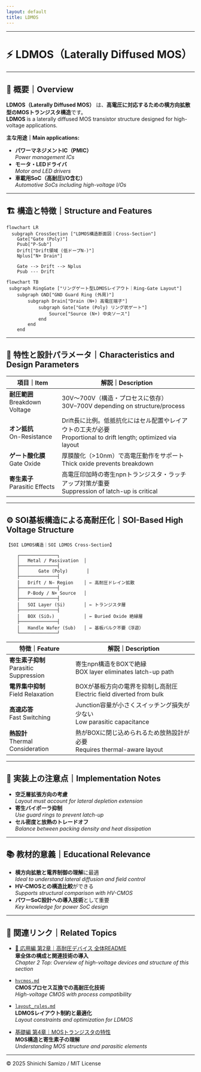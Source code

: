 ```yaml
---
layout: default
title: LDMOS
---
```


---

# ⚡ LDMOS（Laterally Diffused MOS）

---

## 📘 概要｜Overview

**LDMOS（Laterally Diffused MOS）** は、**高電圧に対応するための横方向拡散型のMOSトランジスタ構造**です。  
**LDMOS** is a laterally diffused MOS transistor structure designed for high-voltage applications.

**主な用途｜Main applications:**

- **パワーマネジメントIC（PMIC）**  
  *Power management ICs*
- **モータ・LEDドライバ**  
  *Motor and LED drivers*
- **車載用SoC（高耐圧I/O含む）**  
  *Automotive SoCs including high-voltage I/Os*

---

## 🏗️ 構造と特徴｜Structure and Features

```mermaid
flowchart LR
  subgraph CrossSection ["LDMOS構造断面図｜Cross-Section"]
    Gate["Gate (Poly)"]
    Psub["P-Sub"]
    Drift["Drift領域 (低ドープN-)"]
    Nplus["N+ Drain"]

    Gate --> Drift --> Nplus
    Psub --- Drift
```

```mermaid
flowchart TB
 subgraph RingGate ["リングゲート型LDMOSレイアウト｜Ring-Gate Layout"]
    subgraph GND["GND Guard Ring (外周)"]
        subgraph Drain["Drain (N+) 高電圧端子"]
            subgraph Gate["Gate (Poly) リング状ゲート"]
                Source["Source (N+) 中央ソース"]
            end
        end
    end
```

---

## 📐 特性と設計パラメータ｜Characteristics and Design Parameters

| 項目｜Item | 解説｜Description |
|--------|--------|
| **耐圧範囲**<br>Breakdown Voltage | 30V〜700V（構造・プロセスに依存）<br>30V–700V depending on structure/process |
| **オン抵抗**<br>On-Resistance | Drift長に比例。低抵抗化にはセル配置やレイアウトの工夫が必要<br>Proportional to drift length; optimized via layout |
| **ゲート酸化膜**<br>Gate Oxide | 厚膜酸化（>10nm）で高電圧動作をサポート<br>Thick oxide prevents breakdown |
| **寄生素子**<br>Parasitic Effects | 高電圧印加時の寄生npnトランジスタ・ラッチアップ対策が重要<br>Suppression of latch-up is critical |

---

## ⚙️ SOI基板構造による高耐圧化｜SOI-Based High Voltage Structure

```text
【SOI LDMOS構造｜SOI LDMOS Cross-Section】

    ┌──────────────┐
    │   Metal / Passivation  │
    ├──────────────┤
    │       Gate (Poly)       │
    ├──────────────┤
    │   Drift / N− Region    │ ← 高耐圧ドレイン拡散
    ├──────────────┤
    │   P-Body / N+ Source   │
    ├──────────────┤
    │   SOI Layer (Si)       │ ← トランジスタ層
    ├──────────────┤
    │   BOX (SiO₂)           │ ← Buried Oxide 絶縁層
    ├──────────────┤
    │   Handle Wafer (Sub)   │ ← 基板バルク不要（浮遊）
    └──────────────┘
```

| 特徴｜Feature | 解説｜Description |
|--------|--------|
| **寄生素子抑制**<br>Parasitic Suppression | 寄生npn構造をBOXで絶縁<br>BOX layer eliminates latch-up path |
| **電界集中抑制**<br>Field Relaxation | BOXが基板方向の電界を抑制し高耐圧<br>Electric field diverted from bulk |
| **高速応答**<br>Fast Switching | Junction容量が小さくスイッチング損失が少ない<br>Low parasitic capacitance |
| **熱設計**<br>Thermal Consideration | 熱がBOXに閉じ込められるため放熱設計が必要<br>Requires thermal-aware layout |

---

## 🧪 実装上の注意点｜Implementation Notes

- **空乏層拡張方向の考慮**  
  *Layout must account for lateral depletion extension*
- **寄生バイポーラ抑制**  
  *Use guard rings to prevent latch-up*
- **セル密度と放熱のトレードオフ**  
  *Balance between packing density and heat dissipation*

---

## 📚 教材的意義｜Educational Relevance

- **横方向拡散と電界制御の理解**に最適  
  *Ideal to understand lateral diffusion and field control*
- **HV-CMOSとの構造比較**ができる  
  *Supports structural comparison with HV-CMOS*
- **パワーSoC設計への導入技術**として重要  
  *Key knowledge for power SoC design*

---

## 🔗 関連リンク｜Related Topics

- [📘 応用編 第2章｜高耐圧デバイス 全体README](../d_chapter2_high_voltage_devices/README.md)  
  **章全体の構成と関連技術の導入**  
  *Chapter 2 Top: Overview of high-voltage devices and structure of this section*

- [`hvcmos.md`](./hvcmos.md)  
  **CMOSプロセス互換での高耐圧化技術**  
  *High-voltage CMOS with process compatibility*

- [`layout_rules.md`](./layout_rules.md)  
  **LDMOSレイアウト制約と最適化**  
  *Layout constraints and optimization for LDMOS*

- [基礎編 第4章｜MOSトランジスタの特性](../chapter4_mos_characteristics/)  
  **MOS構造と寄生素子の理解**  
  *Understanding MOS structure and parasitic elements*

---

© 2025 Shinichi Samizo / MIT License
